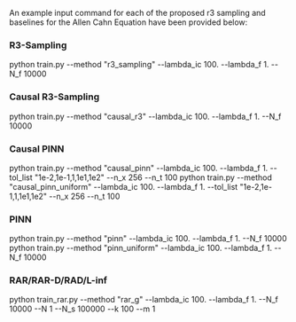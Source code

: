 An example input command for each of the proposed r3 sampling and baselines for the Allen Cahn Equation have been provided below:

### R3-Sampling 
python train.py --method "r3_sampling" --lambda_ic 100. --lambda_f 1. --N_f 10000

### Causal R3-Sampling 
python train.py --method "causal_r3" --lambda_ic 100. --lambda_f 1. --N_f 10000

### Causal PINN
python train.py --method "causal_pinn" --lambda_ic 100. --lambda_f 1. --tol_list "1e-2,1e-1,1,1e1,1e2" --n_x 256 --n_t 100
python train.py --method "causal_pinn_uniform" --lambda_ic 100. --lambda_f 1. --tol_list "1e-2,1e-1,1,1e1,1e2" --n_x 256 --n_t 100

### PINN
python train.py --method "pinn" --lambda_ic 100. --lambda_f 1. --N_f 10000
python train.py --method "pinn_uniform" --lambda_ic 100. --lambda_f 1. --N_f 10000

### RAR/RAR-D/RAD/L-inf
python train_rar.py --method "rar_g" --lambda_ic 100. --lambda_f 1. --N_f 10000 --N 1 --N_s 100000 --k 100 --m 1